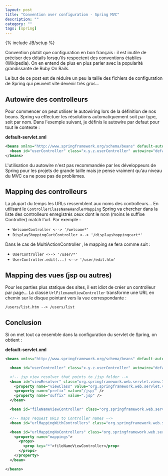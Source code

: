 ```yaml
---
layout: post
title: "Convention over configuration - Spring MVC"
description: ""
category: ""
tags: [spring]
---
```

{% include JB/setup %}

Convention plutôt que configuration en bon français : il est inutile de préciser des détails lorsqu'ils respectent des conventions établies (Wikipedia). On en entend de plus en plus parler avec la popularité grandissante de Ruby On Rails.

Le but de ce post est de réduire un peu la taille des fichiers de configuration de Spring qui peuvent vite devenir trés gros...

## Autowire des controlleurs

Pour commencer on peut utiliser le autowiring lors de la définition de nos beans. Spring va effectuer les résolutions automatiquement soit par type, soit par nom.
Dans l'exemple suivant, je définis le autowire par defaut pour tout le contexte :

**default-servlet.xml**

```xml
<beans xmlns="http://www.springframework.org/schema/beans" default-autowire="byName">
  <bean id="userController" class="x.y.z.userController" autowire="default" />
</beans>
```

L'utilisation du autowire n'est pas recommandée par les développeurs de Spring pour les projets de grande taille mais je pense vraiment qu'au niveau du MVC ca ne pose pas de problèmes.

## Mapping des controlleurs

La plupart du temps les URLs ressemblent aux noms des controlleurs... En utilisant le `ControllerClassNameHandlerMapping` Spring va chercher dans la liste des controlleurs enregistrés ceux dont le nom (moins le suffixe Controller) match l'url.
Par exemple :

* `WelcomeController <--> '/welcome*'`
* `DisplayShoppingCartController <--> '/displayshoppingcart*'`

Dans le cas de MultiActionController , le mapping se fera comme suit :

* `UserController <--> '/user/*'`
* `UserController.edit(...) <--> '/user/edit.htm'`

## Mapping des vues (jsp ou autres)

Pour les parties plus statique des sites, il est idiot de créer un controlleur par page...
La classe `UrlFilenameViewController` transforme une URL en chemin sur le disque pointant vers la vue correspondante :

`/users/list.htm --> /users/list`

## Conclusion

Si on met tout ca ensemble dans la configuration du servlet de Spring, on obtient :

**default-servlet.xml**

```xml
<beans xmlns="http://www.springframework.org/schema/beans" default-autowire="byName">

  <bean id="userController" class="x.y.z.userController" autowire="default" />

  <!-- jsp view resolver that points to /jsp folder -->
  <bean id="viewResolver" class="org.springframework.web.servlet.view.InternalResourceViewResolver">
    <property name="viewClass" value="org.springframework.web.servlet.view.JstlView" />
    <property name="prefix" value="/jsp/" />
    <property name="suffix" value=".jsp" />
  </bean>

  <bean id="fileNameViewController" class="org.springframework.web.servlet.mvc.UrlFilenameViewController" />

  <!-- maps request URLs to Controller names -->
  <bean id="urlMappingWithControllers" class="org.springframework.web.servlet.mvc.support.ControllerClassNameHandlerMapping" />

  <bean id="urlMappingNoControllers" class="org.springframework.web.servlet.handler.SimpleUrlHandlerMapping">
    <property name="mappings">
      <props>
        <prop key="*">fileNameViewController</prop>
      </props>
    </property>
  </bean>

</beans>
```
